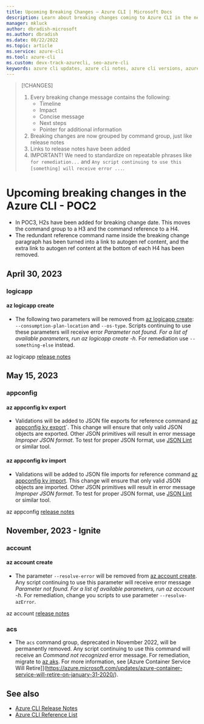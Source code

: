 ```yaml
---
title: Upcoming Breaking Changes – Azure CLI | Microsoft Docs
description: Learn about breaking changes coming to Azure CLI in the next breaking change release
manager: mkluck
author: dbradish-microsoft
ms.author: dbradish
ms.date: 08/22/2022
ms.topic: article
ms.service: azure-cli
ms.tool: azure-cli
ms.custom: devx-track-azurecli, seo-azure-cli
keywords: azure cli updates, azure cli notes, azure cli versions, azure cli breaking changes
---
```


> [!CHANGES]
> 1. Every breaking change message contains the following:
>    - Timeline
>    - Impact
>    - Concise message
>    - Next steps
>    - Pointer for additional information
> 1. Breaking changes are now grouped by command group, just like release notes
> 1. Links to release notes have been added
> 1. IMPORTANT!  We need to standardize on repeatable phrases like `for remediation...` and `Any script continuing to use this [something] will receive error ...`.

# Upcoming breaking changes in the Azure CLI - POC2

- In POC3, H2s have been added for breaking change date.  This moves the command group to a H3 and the command reference to a H4.
- The redundant reference command name inside the breaking change paragraph has been turned into a link to autogen ref content, and the extra link to autogen ref content at the bottom of each H4 has been removed.

## April 30, 2023

### logicapp

#### az logicapp create

- The following two parameters will be removed from [az logicapp create](/cli/azure/logicapp#az-logicapp-create):  `--consumption-plan-location` and `--os-type`.  Scripts continuing to use these parameters will receive error _Parameter not found.  For a list of available parameters, run az logicapp create -h._  For remediation use `--something-else` instead.

az logicapp [release notes]()

## May 15, 2023

### appconfig

#### az appconfig kv export

- Validations will be added to JSON file exports for reference command [az appconfig kv export](/cli/azure/appconfig/kv#az-appconfig-kv-export)`.  This change will  ensure that only valid JSON objects are exported. Other JSON primitives will result in error message _Improper JSON format_.  To test for proper JSON format, use [JSON Lint](https://jsonlint.com/) or similar tool. 

#### az appconfig kv import

- Validations will be added to JSON file imports for reference command [az appconfig kv import](/cli/azure/appconfig/kv#az-appconfig-kv-import).  This change will  ensure that only valid JSON objects are imported. Other JSON primitives will result in error message _Improper JSON format_.  To test for proper JSON format, use [JSON Lint](https://jsonlint.com/) or similar tool. 

az appconfig [release notes]()

## November, 2023 - Ignite

### account

#### az account create

- The parameter `--resolve-error` will be removed from [az account create](/cli/azure/account#az-account-create).  Any script continuing to use this parameter will receive error message _Parameter not found.  For a list of available parameters, run az account -h_.  For remediation, change you scripts to use parameter `--resolve-azError`.

az account [release notes](https://review.learn.microsoft.com/en-us/cli/azure/release-notes-azure-cli-poc2?branch=pr-en-us-3606#account)

### acs

- The `acs` command group, deprecated in November 2022, will be permanently removed.  Any script continuing to use this command will receive an _Command not recognized_ error message.  For remediation, migrate to [az aks](https://learn.microsoft.com/en-us/cli/azure/aks).  For more information, see [Azure Container Service Will Retire]](https://azure.microsoft.com/updates/azure-container-service-will-retire-on-january-31-2020/).

## See also
- [Azure CLI Release Notes]()
- [Azure CLI Reference List]()
